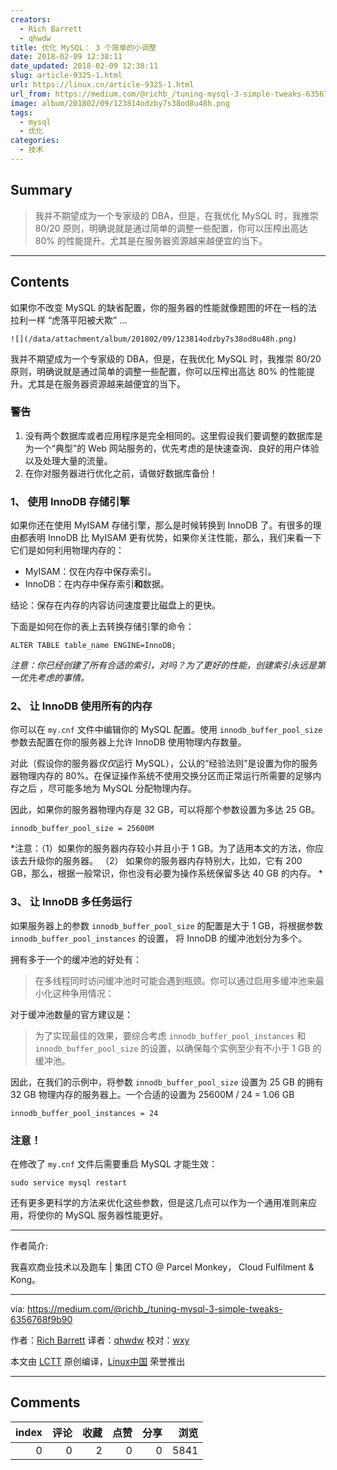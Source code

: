 ```yaml
---
creators:
  - Rich Barrett
  - qhwdw
title: 优化 MySQL： 3 个简单的小调整
date: 2018-02-09 12:38:11
date_updated: 2018-02-09 12:38:11
slug: article-9325-1.html
url: https://linux.cn/article-9325-1.html
url_from: https://medium.com/@richb_/tuning-mysql-3-simple-tweaks-6356768f9b90
image: album/201802/09/123814odzby7s38od8u48h.png
tags:
  - mysql
  - 优化
categories:
  - 技术
---
```


## Summary

> 我并不期望成为一个专家级的 DBA，但是，在我优化 MySQL 时，我推崇 80/20 原则，明确说就是通过简单的调整一些配置，你可以压榨出高达 80% 的性能提升。尤其是在服务器资源越来越便宜的当下。

***

<!-- more -->

## Contents

如果你不改变 MySQL 的缺省配置，你的服务器的性能就像题图的坏在一档的法拉利一样 “虎落平阳被犬欺” …

`![](/data/attachment/album/201802/09/123814odzby7s38od8u48h.png)`

我并不期望成为一个专家级的 DBA，但是，在我优化 MySQL 时，我推崇 80/20 原则，明确说就是通过简单的调整一些配置，你可以压榨出高达 80% 的性能提升。尤其是在服务器资源越来越便宜的当下。

### 警告

1. 没有两个数据库或者应用程序是完全相同的。这里假设我们要调整的数据库是为一个“典型”的 Web 网站服务的，优先考虑的是快速查询、良好的用户体验以及处理大量的流量。
2. 在你对服务器进行优化之前，请做好数据库备份！

### 1、 使用 InnoDB 存储引擎

如果你还在使用 MyISAM 存储引擎，那么是时候转换到 InnoDB 了。有很多的理由都表明 InnoDB 比 MyISAM 更有优势，如果你关注性能，那么，我们来看一下它们是如何利用物理内存的：

* MyISAM：仅在内存中保存索引。
* InnoDB：在内存中保存索引**和**数据。

结论：保存在内存的内容访问速度要比磁盘上的更快。

下面是如何在你的表上去转换存储引擎的命令：

```shell
ALTER TABLE table_name ENGINE=InnoDB;
```

*注意：你已经创建了所有合适的索引，对吗？为了更好的性能，创建索引永远是第一优先考虑的事情。*

### 2、 让 InnoDB 使用所有的内存

你可以在 `my.cnf` 文件中编辑你的 MySQL 配置。使用 `innodb_buffer_pool_size` 参数去配置在你的服务器上允许 InnoDB 使用物理内存数量。

对此（假设你的服务器*仅仅*运行 MySQL），公认的“经验法则”是设置为你的服务器物理内存的 80%。在保证操作系统不使用交换分区而正常运行所需要的足够内存之后 ，尽可能多地为 MySQL 分配物理内存。

因此，如果你的服务器物理内存是 32 GB，可以将那个参数设置为多达 25 GB。

```shell
innodb_buffer_pool_size = 25600M
```

\*注意：（1）如果你的服务器内存较小并且小于 1 GB。为了适用本文的方法，你应该去升级你的服务器。 （2） 如果你的服务器内存特别大，比如，它有 200 GB，那么，根据一般常识，你也没有必要为操作系统保留多达 40 GB 的内存。 \*

### 3、 让 InnoDB 多任务运行

如果服务器上的参数 `innodb_buffer_pool_size` 的配置是大于 1 GB，将根据参数 `innodb_buffer_pool_instances` 的设置， 将 InnoDB 的缓冲池划分为多个。

拥有多于一个的缓冲池的好处有：

> 
> 在多线程同时访问缓冲池时可能会遇到瓶颈。你可以通过启用多缓冲池来最小化这种争用情况：
> 
> 
> 

对于缓冲池数量的官方建议是：

> 
> 为了实现最佳的效果，要综合考虑 `innodb_buffer_pool_instances` 和 `innodb_buffer_pool_size` 的设置，以确保每个实例至少有不小于 1 GB 的缓冲池。
> 
> 
> 

因此，在我们的示例中，将参数 `innodb_buffer_pool_size` 设置为 25 GB 的拥有 32 GB 物理内存的服务器上。一个合适的设置为 25600M / 24 = 1.06 GB

```shell
innodb_buffer_pool_instances = 24
```

### 注意！

在修改了 `my.cnf` 文件后需要重启 MySQL 才能生效：

```shell
sudo service mysql restart
```

还有更多更科学的方法来优化这些参数，但是这几点可以作为一个通用准则来应用，将使你的 MySQL 服务器性能更好。

---

作者简介:

我喜欢商业技术以及跑车 | 集团 CTO @ Parcel Monkey， Cloud Fulfilment & Kong。

---

via: <https://medium.com/@richb_/tuning-mysql-3-simple-tweaks-6356768f9b90>

作者：[Rich Barrett](https://medium.com/@richb_) 译者：[qhwdw](https://github.com/qhwdw) 校对：[wxy](https://github.com/wxy)

本文由 [LCTT](https://github.com/LCTT/TranslateProject) 原创编译，[Linux中国](https://linux.cn/) 荣誉推出

***

## Comments


|   index |   评论 |   收藏 |   点赞 |   分享 |   浏览 |
|--------:|-------:|-------:|-------:|-------:|-------:|
|       0 |      0 |      2 |      0 |      0 |   5841 |
